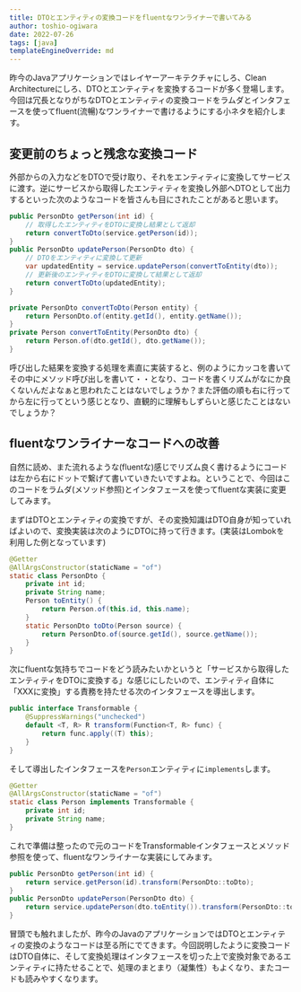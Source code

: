 ```yaml
---
title: DTOとエンティティの変換コードをfluentなワンライナーで書いてみる
author: toshio-ogiwara
date: 2022-07-26
tags: [java]
templateEngineOverride: md
---
```


昨今のJavaアプリケーションではレイヤーアーキテクチャにしろ、Clean Architectureにしろ、DTOとエンティティを変換するコードが多く登場します。今回は冗長となりがちなDTOとエンティティの変換コードをラムダとインタフェースを使ってfluent(流暢)なワンライナーで書けるようにする小ネタを紹介します。

## 変更前のちょっと残念な変換コード
外部からの入力などをDTOで受け取り、それをエンティティに変換してサービスに渡す。逆にサービスから取得したエンティティを変換し外部へDTOとして出力するといった次のようなコードを皆さんも目にされたことがあると思います。

```java
public PersonDto getPerson(int id) {
    // 取得したエンティティをDTOに変換し結果として返却
    return convertToDto(service.getPerson(id));
}
public PersonDto updatePerson(PersonDto dto) {
    // DTOをエンティティに変換して更新
    var updatedEntity = service.updatePerson(convertToEntity(dto));
    // 更新後のエンティティをDTOに変換して結果として返却
    return convertToDto(updatedEntity);
}

private PersonDto convertToDto(Person entity) {
    return PersonDto.of(entity.getId(), entity.getName());
}
private Person convertToEntity(PersonDto dto) {
    return Person.of(dto.getId(), dto.getName());
}
```

呼び出した結果を変換する処理を素直に実装すると、例のようにカッコを書いてその中にメソッド呼び出しを書いて・・となり、コードを書くリズムがなにか良くないんだよなぁと思われたことはないでしょうか？また評価の順も右に行ってから左に行ってという感じとなり、直観的に理解もしずらいと感じたことはないでしょうか？

## fluentなワンライナーなコードへの改善
自然に読め、また流れるような(fluentな)感じでリズム良く書けるようにコードは左から右にドットで繋げて書いていきたいですよね。ということで、今回はこのコードをラムダ(メソッド参照)とインタフェースを使ってfluentな実装に変更してみます。

まずはDTOとエンティティの変換ですが、その変換知識はDTO自身が知っていればよいので、変換実装は次のようにDTOに持って行きます。(実装はLombokを利用した例となっています)

```java
@Getter
@AllArgsConstructor(staticName = "of")
static class PersonDto {
    private int id;
    private String name;
    Person toEntity() {
        return Person.of(this.id, this.name);
    }
    static PersonDto toDto(Person source) {
        return PersonDto.of(source.getId(), source.getName());
    }
}
```

次にfluentな気持ちでコードをどう読みたいかというと「サービスから取得したエンティティをDTOに変換する」な感じにしたいので、エンティティ自体に「XXXに変換」する責務を持たせる次のインタフェースを導出します。

```java
public interface Transformable {
    @SuppressWarnings("unchecked")
    default <T, R> R transform(Function<T, R> func) {
        return func.apply((T) this);
    }
}
```

そして導出したインタフェースを`Person`エンティティに`implements`します。

```java
@Getter
@AllArgsConstructor(staticName = "of")
static class Person implements Transformable {
    private int id;
    private String name;
}
```

これで準備は整ったので元のコードをTransformableインタフェースとメソッド参照を使って、fluentなワンライナーな実装にしてみます。
```java
public PersonDto getPerson(int id) {
    return service.getPerson(id).transform(PersonDto::toDto);
}
public PersonDto updatePerson(PersonDto dto) {
    return service.updatePerson(dto.toEntity()).transform(PersonDto::toDto);
}
```


冒頭でも触れましたが、昨今のJavaのアプリケーションではDTOとエンティティの変換のようなコードは至る所にでてきます。今回説明したように変換コードはDTO自体に、そして変換処理はインタフェースを切った上で変換対象であるエンティティに持たせることで、処理のまとまり（凝集性）もよくなり、またコードも読みやすくなります。
